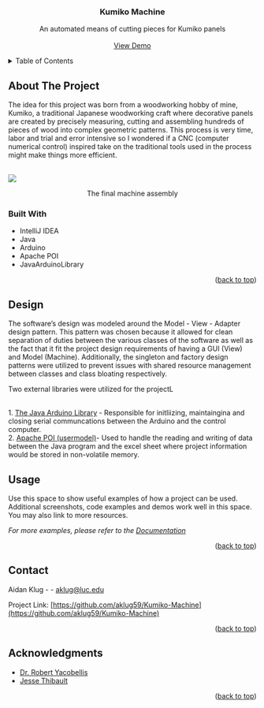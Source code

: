<!-- PROJECT LOGO -->

<h3 align="center">Kumiko Machine</h3>

  <p align="center">
    An automated means of cutting pieces for Kumiko panels
    <br />
    <br />
    <a href="https://www.youtube.com/watch?v=sn2D4_aM-SU&t=13s">View Demo</a>
  </p>
</div>



<!-- TABLE OF CONTENTS -->
<details>
  <summary>Table of Contents</summary>
  <ol>
    <li>
      <a href="#about-the-project">About The Project</a>
      <ul>
        <li><a href="#built-with">Built With</a></li>
      </ul>
    </li>
    <li>
      <a href="#getting-started">Getting Started</a>
      <ul>
        <li><a href="#prerequisites">Prerequisites</a></li>
        <li><a href="#installation">Installation</a></li>
      </ul>
    </li>
    <li><a href="#usage">Usage</a></li>
    <li><a href="#contact">Contact</a></li>
    <li><a href="#acknowledgments">Acknowledgments</a></li>
  </ol>
</details>



<!-- ABOUT THE PROJECT -->
## About The Project

<p>The idea for this project was born from a woodworking hobby of mine, Kumiko, a traditional Japanese woodworking craft where decorative panels are created by precisely measuring, cutting and assembling hundreds of pieces of wood into complex geometric patterns. This process is very time, labor and trial and error intensive so I wondered if a CNC (computer numerical control) inspired take on the traditional tools used in the process might make things more efficient.</p>
<br>

<img src="Images/Machine.jpg"> 
<p align="center">
The final machine assembly




### Built With


* IntelliJ IDEA
* Java
* Arduino
* Apache POI
* JavaArduinoLibrary

<p align="right">(<a href="#readme-top">back to top</a>)</p>



<!-- Design -->
## Design

<p>The software’s design was modeled around the Model - View - Adapter design pattern. This pattern was chosen because it allowed for clean separation of duties between the various classes of the software as well as the fact that it fit the project design requirements of having a GUI (View) and Model (Machine). Additionally, the singleton and factory design patterns were utilized to prevent issues with shared resource management between classes and class bloating respectively.<p/>
<p> Two external libraries were utilized for the projectL<p/>
<br>
1. <a href="https://github.com/HirdayGupta/Java-Arduino-Communication-Library">The Java Arduino Library</a> - Responsible for initliizing, maintaingina and closing serial communcations between the Arduino and the control computer.
<br>
2. <a href="https://poi.apache.org/apidocs/5.0/org/apache/poi/ss/usermodel/package-summary.html">Apache POI (usermodel)</a>- Used to handle the reading and writing of data between the Java program and the excel sheet where project information would be stored in non-volatile memory.


<!-- USAGE EXAMPLES -->
## Usage

Use this space to show useful examples of how a project can be used. Additional screenshots, code examples and demos work well in this space. You may also link to more resources.

_For more examples, please refer to the [Documentation](https://example.com)_

<p align="right">(<a href="#readme-top">back to top</a>)</p>



<!-- CONTACT -->
## Contact

Aidan Klug -  - aklug@luc.edu

Project Link: [https://github.com/aklug59/Kumiko-Machine](https://github.com/aklug59/Kumiko-Machine)

<p align="right">(<a href="#readme-top">back to top</a>)</p>



<!-- ACKNOWLEDGMENTS -->
## Acknowledgments

* [Dr. Robert Yacobellis](https://github.com/ares09x)
* [Jesse Thibault](https://www.linkedin.com/in/thibaultjessej/)

<p align="right">(<a href="#readme-top">back to top</a>)</p>



<!-- MARKDOWN LINKS & IMAGES -->
<!-- https://www.markdownguide.org/basic-syntax/#reference-style-links -->
[contributors-shield]: https://img.shields.io/github/contributors/github_username/repo_name.svg?style=for-the-badge
[contributors-url]: https://github.com/github_username/repo_name/graphs/contributors
[forks-shield]: https://img.shields.io/github/forks/github_username/repo_name.svg?style=for-the-badge
[forks-url]: https://github.com/github_username/repo_name/network/members
[stars-shield]: https://img.shields.io/github/stars/github_username/repo_name.svg?style=for-the-badge
[stars-url]: https://github.com/github_username/repo_name/stargazers
[issues-shield]: https://img.shields.io/github/issues/github_username/repo_name.svg?style=for-the-badge
[issues-url]: https://github.com/github_username/repo_name/issues
[license-shield]: https://img.shields.io/github/license/github_username/repo_name.svg?style=for-the-badge
[license-url]: https://github.com/github_username/repo_name/blob/master/LICENSE.txt
[linkedin-shield]: https://img.shields.io/badge/-LinkedIn-black.svg?style=for-the-badge&logo=linkedin&colorB=555
[linkedin-url]: https://linkedin.com/in/linkedin_username
[MachinePic]: Images/Machine.jpg
[Next.js]: https://img.shields.io/badge/next.js-000000?style=for-the-badge&logo=nextdotjs&logoColor=white
[Next-url]: https://nextjs.org/
[React.js]: https://img.shields.io/badge/React-20232A?style=for-the-badge&logo=react&logoColor=61DAFB
[React-url]: https://reactjs.org/
[Vue.js]: https://img.shields.io/badge/Vue.js-35495E?style=for-the-badge&logo=vuedotjs&logoColor=4FC08D
[Vue-url]: https://vuejs.org/
[Angular.io]: https://img.shields.io/badge/Angular-DD0031?style=for-the-badge&logo=angular&logoColor=white
[Angular-url]: https://angular.io/
[Svelte.dev]: https://img.shields.io/badge/Svelte-4A4A55?style=for-the-badge&logo=svelte&logoColor=FF3E00
[Svelte-url]: https://svelte.dev/
[Laravel.com]: https://img.shields.io/badge/Laravel-FF2D20?style=for-the-badge&logo=laravel&logoColor=white
[Laravel-url]: https://laravel.com
[Bootstrap.com]: https://img.shields.io/badge/Bootstrap-563D7C?style=for-the-badge&logo=bootstrap&logoColor=white
[Bootstrap-url]: https://getbootstrap.com
[JQuery.com]: https://img.shields.io/badge/jQuery-0769AD?style=for-the-badge&logo=jquery&logoColor=white
[JQuery-url]: https://jquery.com 
